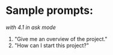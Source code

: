 # Sample prompts:
_with 4.1 in ask mode_
1. "Give me an overview of the project."
2. "How can I start this project?"
